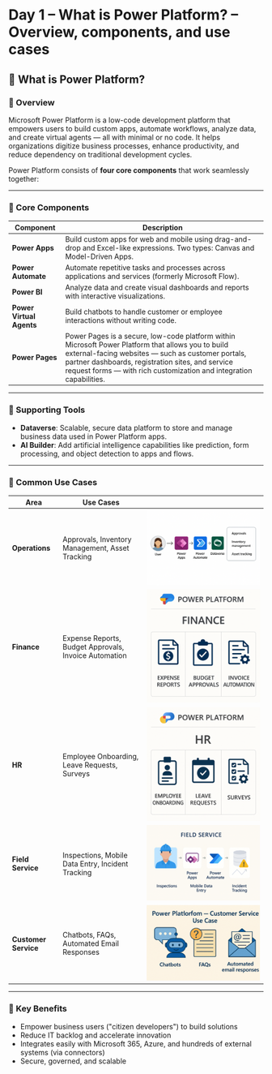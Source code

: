 # Day 1 – What is Power Platform? – Overview, components, and use cases

## 📅 What is Power Platform?

### 🧭 Overview  
Microsoft Power Platform is a low-code development platform that empowers users to build custom apps, automate workflows, analyze data, and create virtual agents — all with minimal or no code. It helps organizations digitize business processes, enhance productivity, and reduce dependency on traditional development cycles.

Power Platform consists of **four core components** that work seamlessly together:

---

### 🔧 Core Components

| Component | Description |
|----------|-------------|
| **Power Apps** | Build custom apps for web and mobile using drag-and-drop and Excel-like expressions. Two types: Canvas and Model-Driven Apps. |
| **Power Automate** | Automate repetitive tasks and processes across applications and services (formerly Microsoft Flow). |
| **Power BI** | Analyze data and create visual dashboards and reports with interactive visualizations. |
| **Power Virtual Agents** | Build chatbots to handle customer or employee interactions without writing code. |
| **Power Pages** | Power Pages is a secure, low-code platform within Microsoft Power Platform that allows you to build external-facing websites — such as customer portals, partner dashboards, registration sites, and service request forms — with rich customization and integration capabilities. |

---

### 🧩 Supporting Tools

- **Dataverse**: Scalable, secure data platform to store and manage business data used in Power Platform apps.  
- **AI Builder**: Add artificial intelligence capabilities like prediction, form processing, and object detection to apps and flows.

---

### 📌 Common Use Cases

| Area                 | Use Cases                                             |                                             |
| -------------------- | ----------------------------------------------------- | ------------------------------------------------- |
| **Operations**       | Approvals, Inventory Management, Asset Tracking       | ![Operations](./PowerPlatform/assets/PowerPlatform30days/Day1/operations.png)            |
| **Finance**          | Expense Reports, Budget Approvals, Invoice Automation | ![Finance](./PowerPlatform/assets/PowerPlatform30days/Day1/finance.png)                  |
| **HR**               | Employee Onboarding, Leave Requests, Surveys          | ![HR](./PowerPlatform/assets/PowerPlatform30days/Day1/hr.png)                            |
| **Field Service**    | Inspections, Mobile Data Entry, Incident Tracking     | ![Field Service](./PowerPlatform/assets/PowerPlatform30days/Day1/fieldservices.png)       |
| **Customer Service** | Chatbots, FAQs, Automated Email Responses             | ![Customer Service](./PowerPlatform/assets/PowerPlatform30days/Day1/customerservice.png) |

---

### 🎯 Key Benefits

- Empower business users ("citizen developers") to build solutions  
- Reduce IT backlog and accelerate innovation  
- Integrates easily with Microsoft 365, Azure, and hundreds of external systems (via connectors)  
- Secure, governed, and scalable

